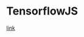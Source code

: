 # TensorflowJS


[link](https://medium.com/tensorflow/train-on-google-colab-and-run-on-the-browser-a-case-study-8a45f9b1474e)
